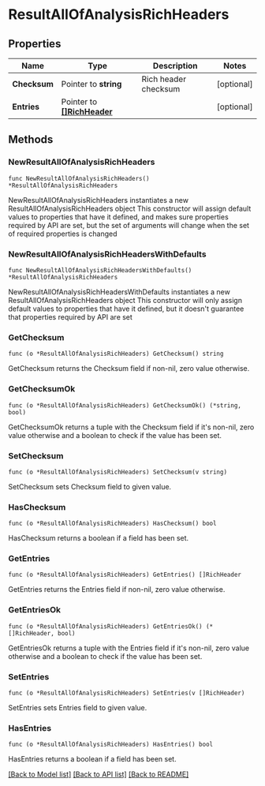 # ResultAllOfAnalysisRichHeaders

## Properties

Name | Type | Description | Notes
------------ | ------------- | ------------- | -------------
**Checksum** | Pointer to **string** | Rich header checksum | [optional] 
**Entries** | Pointer to [**[]RichHeader**](RichHeader.md) |  | [optional] 

## Methods

### NewResultAllOfAnalysisRichHeaders

`func NewResultAllOfAnalysisRichHeaders() *ResultAllOfAnalysisRichHeaders`

NewResultAllOfAnalysisRichHeaders instantiates a new ResultAllOfAnalysisRichHeaders object
This constructor will assign default values to properties that have it defined,
and makes sure properties required by API are set, but the set of arguments
will change when the set of required properties is changed

### NewResultAllOfAnalysisRichHeadersWithDefaults

`func NewResultAllOfAnalysisRichHeadersWithDefaults() *ResultAllOfAnalysisRichHeaders`

NewResultAllOfAnalysisRichHeadersWithDefaults instantiates a new ResultAllOfAnalysisRichHeaders object
This constructor will only assign default values to properties that have it defined,
but it doesn't guarantee that properties required by API are set

### GetChecksum

`func (o *ResultAllOfAnalysisRichHeaders) GetChecksum() string`

GetChecksum returns the Checksum field if non-nil, zero value otherwise.

### GetChecksumOk

`func (o *ResultAllOfAnalysisRichHeaders) GetChecksumOk() (*string, bool)`

GetChecksumOk returns a tuple with the Checksum field if it's non-nil, zero value otherwise
and a boolean to check if the value has been set.

### SetChecksum

`func (o *ResultAllOfAnalysisRichHeaders) SetChecksum(v string)`

SetChecksum sets Checksum field to given value.

### HasChecksum

`func (o *ResultAllOfAnalysisRichHeaders) HasChecksum() bool`

HasChecksum returns a boolean if a field has been set.

### GetEntries

`func (o *ResultAllOfAnalysisRichHeaders) GetEntries() []RichHeader`

GetEntries returns the Entries field if non-nil, zero value otherwise.

### GetEntriesOk

`func (o *ResultAllOfAnalysisRichHeaders) GetEntriesOk() (*[]RichHeader, bool)`

GetEntriesOk returns a tuple with the Entries field if it's non-nil, zero value otherwise
and a boolean to check if the value has been set.

### SetEntries

`func (o *ResultAllOfAnalysisRichHeaders) SetEntries(v []RichHeader)`

SetEntries sets Entries field to given value.

### HasEntries

`func (o *ResultAllOfAnalysisRichHeaders) HasEntries() bool`

HasEntries returns a boolean if a field has been set.


[[Back to Model list]](../README.md#documentation-for-models) [[Back to API list]](../README.md#documentation-for-api-endpoints) [[Back to README]](../README.md)


